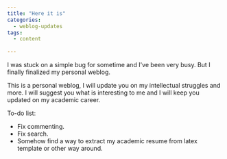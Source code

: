 ```yaml
---
title: "Here it is"
categories:
  - weblog-updates
tags:
  - content
  
---
```


I was stuck on a simple bug for sometime and I've been very busy. But I finally finalized my personal weblog.

This is a personal weblog, I will update you on my intellectual struggles and more. I will suggest you what is interesting to me and I will keep you updated on my academic career.

To-do list:

- Fix commenting.
- Fix search.
- Somehow find a way to extract my academic resume from latex template or other way around.

